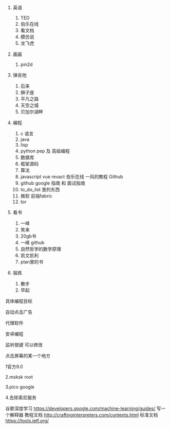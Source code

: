 1. 英语

   1. TED
   2. 伯乐在线
   3. 看文档
   4. 模仿说
   5. 龙飞虎

2. 画画

   1. pin2d 

3. 弹吉他

   1. 后来
   2. 狮子座
   3. 平凡之路
   4. 天空之城
   5. 贝加尔湖畔

4. 编程

   1. c 语言
   2. java
   3. lisp
   4. python pep 及 高级编程
   5. 数据库 
   6. 框架源码
   7. 算法
   8. javascript vue revact 伯乐在线 一风的教程 Github
   9. github google 指南 和 面试指南
   10. to_do_list 里的东西
   11. 微软 前端fabric
   12. tor

5. 看书

   1. 一峰
   2. 笑来
   3. 20gb书
   4. 一峰 github
   5. 自然哲学的数学原理
   6. 凯文凯利
   7. plan里的书

6. 锻炼

   1. 散步
   2. 早起



具体编程目标

自动点击广告

代理软件

安卓编程

监听按键 可以修改

点击屏幕的某一个地方



1官方9.0

2.msksk root

3.pico google

4.去除索尼服务

谷歌深度学习 https://developers.google.com/machine-learning/guides/
写一个解释器 教程文档 http://craftinginterpreters.com/contents.html
标准文档 https://tools.ietf.org/



